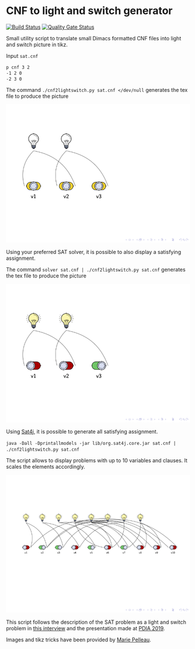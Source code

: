 # CNF to light and switch generator

[![Build Status](https://travis-ci.org/danielleberre/cnf2lightswitch.svg?branch=master)](https://travis-ci.org/danielleberre/cnf2lightswitch)
[![Quality Gate Status](https://sonarcloud.io/api/project_badges/measure?project=dlb%3Acnf2lightandswitch&metric=alert_status)](https://sonarcloud.io/dashboard?id=dlb%3Acnf2lightandswitch)

Small utility script to translate small Dimacs formatted CNF files into
light and switch picture in tikz.

Input `sat.cnf`

```
p cnf 3 2
-1 2 0
-2 3 0
```

The command `./cnf2lightswitch.py sat.cnf </dev/null` generates the tex file to produce the picture

![](sat-1.png)

Using your preferred SAT solver, it is possible to also display a satisfying assignment.

The command `solver sat.cnf | ./cnf2lightswitch.py sat.cnf` generates the tex file to produce the picture

![](sat-2.png)

Using [Sat4j](www.sat4j.org), it is possible to generate all satisfying assignment.

`java -Dall -Dprintallmodels -jar lib/org.sat4j.core.jar sat.cnf | ./cnf2lightswitch.py sat.cnf`

The script allows to display problems with up to 10 variables and clauses. It scales the
elements accordingly.

![](test.png)

This script follows the description of the SAT problem as a light and switch problem
in [this interview](https://www.lemonde.fr/blog/binaire/2019/10/04/ils-ne-savaient-pas-que-cetait-insoluble-alors-ils-lont-resolu/) and the presentation
made at [PDIA 2019](https://afia.asso.fr/pdia-2019/).

Images and tikz tricks have been provided by [Marie Pelleau](https://github.com/mpelleau/).

